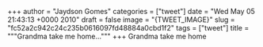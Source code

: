 
+++
author = "Jaydson Gomes"
categories = ["tweet"]
date = "Wed May 05 21:43:13 +0000 2010"
draft = false
image = "{TWEET_IMAGE}"
slug = "fc52a2c942c24c235b0616097fd48884a0cbd1f2"
tags = ["tweet"]
title = """Grandma take me home..."""
+++
Grandma take me home
